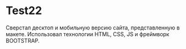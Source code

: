 # Test22
Сверстал десктоп и мобильную версию сайта, представленную в макете. Использовал технологии HTML, CSS, JS и фреймворк BOOTSTRAP.
